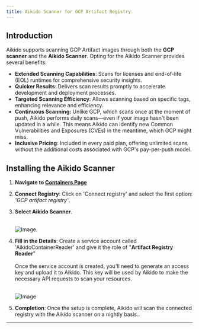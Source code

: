 ```yaml
---
title: Aikido Scanner for GCP Artifact Registry
---
```



## Introduction

Aikido supports scanning GCP Artifact images through both the **GCP scanner** and the **Aikido Scanner**. Opting for the Aikido Scanner provides several benefits:

- **Extended Scanning Capabilities**: Scans for licenses and end-of-life (EOL) runtimes for comprehensive security insights.
- **Quicker Results**: Delivers scan results promptly to accelerate development and deployment processes.
- **Targeted Scanning Efficiency**: Allows scanning based on specific tags, enhancing relevance and efficiency.
- **Continuous Scanning:** Unlike GCP, which scans once at the moment of push, Aikido performs daily scans—even if your image hasn't been updated in a while. This means Aikido can identify new Common Vulnerabilities and Exposures (CVEs) in the meantime, which GCP might miss.
- **Inclusive Pricing**: Included in every paid plan, offering unlimited scans without the additional costs associated with GCP's pay-per-push model.

## Installing the Aikido Scanner

1. **Navigate to [Containers Page](https://app.aikido.dev/containers)**
2. **Connect Registry**: Click on 'Connect registry' and select the first option: *'GCP artifact registry'*.
3. **Select Aikido Scanner**.\
   ​

   ![Image](https://ucarecdn.com/9147058c-6e2b-4458-a794-2ccabd73f52b/)
4. **Fill in the Details**: Create a service account called 'AikidoContainerReader' and give it the role of "**Artifact Registry Reader**"\
   ​\
   Once the service account is created, you'll need to generate an access key and upload it to Aikido. This key will be used by Aikido to make the necessary API requests to scan your resources.\
   ​

   ![Image](https://ucarecdn.com/9c150fb3-cd81-4693-a5fa-2889129a2f79/)
5. **Completion**: Once the setup is complete, Aikido will scan the connected registry with the Aikido scanner on a nightly basis..

---